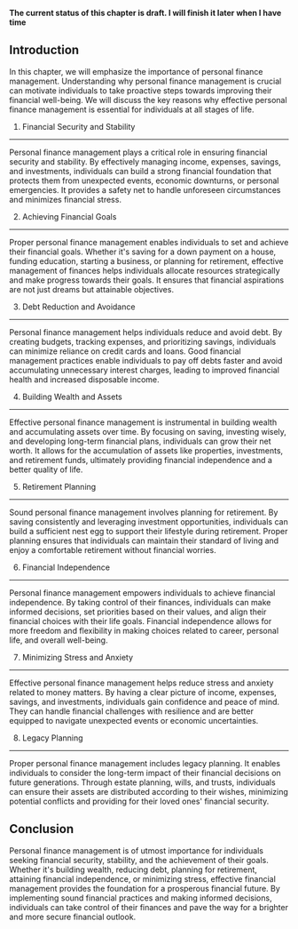 **The current status of this chapter is draft. I will finish it later when I have time**

Introduction
------------

In this chapter, we will emphasize the importance of personal finance management. Understanding why personal finance management is crucial can motivate individuals to take proactive steps towards improving their financial well-being. We will discuss the key reasons why effective personal finance management is essential for individuals at all stages of life.

1. Financial Security and Stability
-----------------------------------

Personal finance management plays a critical role in ensuring financial security and stability. By effectively managing income, expenses, savings, and investments, individuals can build a strong financial foundation that protects them from unexpected events, economic downturns, or personal emergencies. It provides a safety net to handle unforeseen circumstances and minimizes financial stress.

2. Achieving Financial Goals
----------------------------

Proper personal finance management enables individuals to set and achieve their financial goals. Whether it's saving for a down payment on a house, funding education, starting a business, or planning for retirement, effective management of finances helps individuals allocate resources strategically and make progress towards their goals. It ensures that financial aspirations are not just dreams but attainable objectives.

3. Debt Reduction and Avoidance
-------------------------------

Personal finance management helps individuals reduce and avoid debt. By creating budgets, tracking expenses, and prioritizing savings, individuals can minimize reliance on credit cards and loans. Good financial management practices enable individuals to pay off debts faster and avoid accumulating unnecessary interest charges, leading to improved financial health and increased disposable income.

4. Building Wealth and Assets
-----------------------------

Effective personal finance management is instrumental in building wealth and accumulating assets over time. By focusing on saving, investing wisely, and developing long-term financial plans, individuals can grow their net worth. It allows for the accumulation of assets like properties, investments, and retirement funds, ultimately providing financial independence and a better quality of life.

5. Retirement Planning
----------------------

Sound personal finance management involves planning for retirement. By saving consistently and leveraging investment opportunities, individuals can build a sufficient nest egg to support their lifestyle during retirement. Proper planning ensures that individuals can maintain their standard of living and enjoy a comfortable retirement without financial worries.

6. Financial Independence
-------------------------

Personal finance management empowers individuals to achieve financial independence. By taking control of their finances, individuals can make informed decisions, set priorities based on their values, and align their financial choices with their life goals. Financial independence allows for more freedom and flexibility in making choices related to career, personal life, and overall well-being.

7. Minimizing Stress and Anxiety
--------------------------------

Effective personal finance management helps reduce stress and anxiety related to money matters. By having a clear picture of income, expenses, savings, and investments, individuals gain confidence and peace of mind. They can handle financial challenges with resilience and are better equipped to navigate unexpected events or economic uncertainties.

8. Legacy Planning
------------------

Proper personal finance management includes legacy planning. It enables individuals to consider the long-term impact of their financial decisions on future generations. Through estate planning, wills, and trusts, individuals can ensure their assets are distributed according to their wishes, minimizing potential conflicts and providing for their loved ones' financial security.

Conclusion
----------

Personal finance management is of utmost importance for individuals seeking financial security, stability, and the achievement of their goals. Whether it's building wealth, reducing debt, planning for retirement, attaining financial independence, or minimizing stress, effective financial management provides the foundation for a prosperous financial future. By implementing sound financial practices and making informed decisions, individuals can take control of their finances and pave the way for a brighter and more secure financial outlook.
